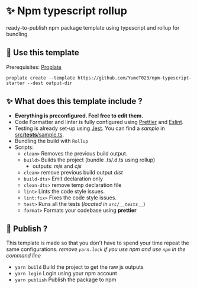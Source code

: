 # ✨ Npm typescript rollup

ready-to-publish npm package template using typescript and rollup for bundling

## 💉 Use this template

Prerequisites: [Proplate](https://github.com/YumeT023/proplate)

```shell
proplate create --template https://github.com/YumeT023/npm-typescript-starter --dest output-dir
```

## ✨ What does this template include ?

- **Everything is preconfigured. Feel free to edit them.**
- Code Formatter and linter is fully configured using [Prettier](https://prettier.io/) and [Eslint](https://eslint.org).
- Testing is already set-up using [Jest](https://jestjs.io). You can find a _sample_ in [src/**tests**/sample.ts](https://github.com/YumeT023/npm-typescript-starter/blob/main/src/__tests__/sample.ts).
- Bundling the build with `Rollup`
- Scripts:
  - `clean>` Removes the previous build output.
  - `build>` Builds the project (bundle .ts/.d.ts using rollup)
    - outputs: _mjs_ and _cjs_
  - `clean>` remove previous build output _dist_
  - `build-dts>` Emit declaration only
  - `clean-dts>` remove temp declaration file
  - `lint>` Lints the code style issues.
  - `lint:fix>` Fixes the code style issues.
  - `test>` Runs all the tests (_located in `src/__tests__`_)
  - `format>` Formats your codebase using **prettier**

## 📝 Publish ?

This template is made so that you don't have to spend your time repeat the same configurations.
_remove `yarn.lock` if you use npm and use `npm` in the command line_

- `yarn build` Build the project to get the raw js outputs
- `yarn login` Login using your npm account
- `yarn publish` Publish the package to npm
